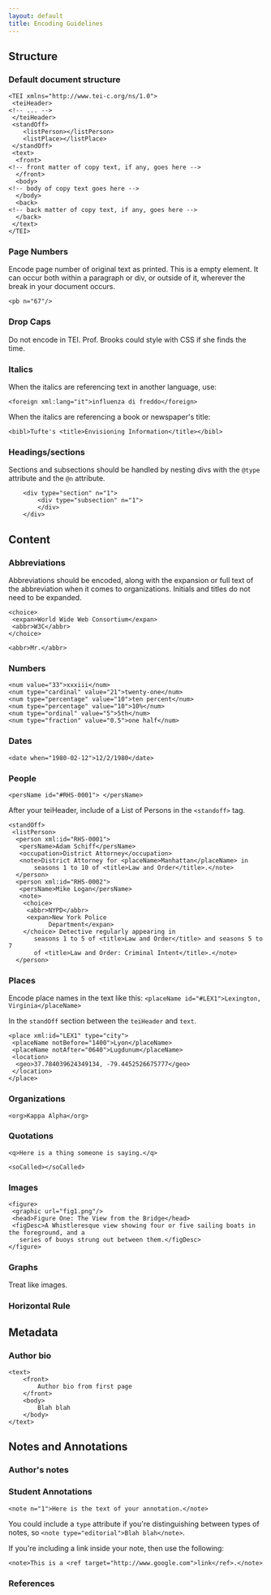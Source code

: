 ```yaml
---
layout: default
title: Encoding Guidelines
---
```


## Structure

### Default document structure

```
<TEI xmlns="http://www.tei-c.org/ns/1.0">
 <teiHeader>
<!-- ... -->
 </teiHeader>
 <standOff>
    <listPerson></listPerson>
    <listPlace></listPlace>
 </standOff>
 <text>
  <front>
<!-- front matter of copy text, if any, goes here -->
  </front>
  <body>
<!-- body of copy text goes here -->
  </body>
  <back>
<!-- back matter of copy text, if any, goes here -->
  </back>
 </text>
</TEI>

```

### Page Numbers

Encode page number of original text as printed. This is a empty element. It can occur both within a paragraph or div, or outside of it, wherever the break in your document occurs. 

`<pb n="67"/>`

### Drop Caps

Do not encode in TEI. Prof. Brooks could style with CSS if she finds the time. 

### Italics 

When the italics are referencing text in another language, use:  

`<foreign xml:lang="it">influenza di freddo</foreign>`

When the italics are referencing a book or newspaper's title:

`<bibl>Tufte's <title>Envisioning Information</title></bibl>`

### Headings/sections

Sections and subsections should be handled by nesting divs with the `@type` attribute and the `@n` attribute. 

```
	<div type="section" n="1">
		<div type="subsection" n="1">
		</div>
	</div>
```

## Content

### Abbreviations

Abbreviations should be encoded, along with the expansion or full text of the abbreviation when it comes to organizations. Initials and titles do not need to be expanded. 

```
<choice>
 <expan>World Wide Web Consortium</expan>
 <abbr>W3C</abbr>
</choice>
```

`<abbr>Mr.</abbr>`

### Numbers

```
<num value="33">xxxiii</num>
<num type="cardinal" value="21">twenty-one</num>
<num type="percentage" value="10">ten percent</num>
<num type="percentage" value="10">10%</num>
<num type="ordinal" value="5">5th</num>
<num type="fraction" value="0.5">one half</num>
```

### Dates

```
<date when="1980-02-12">12/2/1980</date>

```

### People

```
<persName id="#RHS-0001"> </persName>
```

After your teiHeader, include of a List of Persons in the `<standoff>` tag.

```
<standOff>
 <listPerson>
  <person xml:id="RHS-0001">
   <persName>Adam Schiff</persName>
   <occupation>District Attorney</occupation>
   <note>District Attorney for <placeName>Manhattan</placeName> in
       seasons 1 to 10 of <title>Law and Order</title>.</note>
  </person>
  <person xml:id="RHS-0002">
   <persName>Mike Logan</persName>
   <note>
    <choice>
     <abbr>NYPD</abbr>
     <expan>New York Police
           Department</expan>
    </choice> Detective regularly appearing in
       seasons 1 to 5 of <title>Law and Order</title> and seasons 5 to 7
       of <title>Law and Order: Criminal Intent</title>.</note>
  </person>
```

### Places

Encode place names in the text like this: 
`<placeName id="#LEX1">Lexington, Virginia</placeName>`

In the `standOff` section between the `teiHeader` and `text`. 

```
<place xml:id="LEX1" type="city">
 <placeName notBefore="1400">Lyon</placeName>
 <placeName notAfter="0640">Lugdunum</placeName>
 <location>
  <geo>37.784039624349134, -79.4452526675777</geo>
 </location>
</place>
```

### Organizations

`<org>Kappa Alpha</org>`


### Quotations

`<q>Here is a thing someone is saying.</q>`

`<soCalled></soCalled>`

### Images 

```
<figure>
 <graphic url="fig1.png"/>
 <head>Figure One: The View from the Bridge</head>
 <figDesc>A Whistleresque view showing four or five sailing boats in the foreground, and a
   series of buoys strung out between them.</figDesc>
</figure>
```

### Graphs

Treat like images. 

### Horizontal Rule



## Metadata


### Author bio

```
<text>
	<front>
		Author bio from first page
	</front>
	<body>
		Blah blah
	</body>
</text>
```

## Notes and Annotations

### Author's notes



### Student Annotations

`<note n="1">Here is the text of your annotation.</note>`

You could include a `type` attribute if you're distinguishing between types of notes, so `<note type="editorial">Blah blah</note>`.

If you're including a link inside your note, then use the following: 

`<note>This is a <ref target="http://www.google.com">link</ref>.</note>`

### References